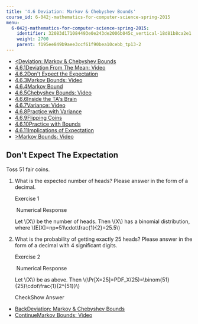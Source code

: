 ```yaml
---
title: '4.6 Deviation: Markov & Chebyshev Bounds'
course_id: 6-042j-mathematics-for-computer-science-spring-2015
menu:
  6-042j-mathematics-for-computer-science-spring-2015:
    identifier: 32083d171084493e0e243de2006b045c_vertical-18d81b8ca2e1
    weight: 2700
    parent: f195ee849b9aee3ccf61f90bea10cebb_tp13-2
---
```

*   [<Deviation: Markov & Chebyshev Bounds](/courses/electrical-engineering-and-computer-science/6-042j-mathematics-for-computer-science-spring-2015/probability/tp13-2)
*   [4.6.1Deviation From The Mean: Video](/courses/electrical-engineering-and-computer-science/6-042j-mathematics-for-computer-science-spring-2015/probability/tp13-2)
*   [4.6.2Don't Expect the Expectation](/courses/electrical-engineering-and-computer-science/6-042j-mathematics-for-computer-science-spring-2015/probability/tp13-2/vertical-18d81b8ca2e1)
*   [4.6.3Markov Bounds: Video](/courses/electrical-engineering-and-computer-science/6-042j-mathematics-for-computer-science-spring-2015/probability/tp13-2/vertical-8307292b80cb)
*   [4.6.4Markov Bound](/courses/electrical-engineering-and-computer-science/6-042j-mathematics-for-computer-science-spring-2015/probability/tp13-2/vertical-ecd276750fa8)
*   [4.6.5Chebyshev Bounds: Video](/courses/electrical-engineering-and-computer-science/6-042j-mathematics-for-computer-science-spring-2015/probability/tp13-2/vertical-49f940bfd8d6)
*   [4.6.6Inside the TA's Brain](/courses/electrical-engineering-and-computer-science/6-042j-mathematics-for-computer-science-spring-2015/probability/tp13-2/vertical-82fa33baa07e)
*   [4.6.7Variance: Video](/courses/electrical-engineering-and-computer-science/6-042j-mathematics-for-computer-science-spring-2015/probability/tp13-2/vertical-0646c16ad916)
*   [4.6.8Practice with Variance](/courses/electrical-engineering-and-computer-science/6-042j-mathematics-for-computer-science-spring-2015/probability/tp13-2/vertical-1b1a945bfd78)
*   [4.6.9Flipping Coins](/courses/electrical-engineering-and-computer-science/6-042j-mathematics-for-computer-science-spring-2015/probability/tp13-2/vertical-871f95303dd6)
*   [4.6.10Practice with Bounds](/courses/electrical-engineering-and-computer-science/6-042j-mathematics-for-computer-science-spring-2015/probability/tp13-2/vertical-00ed1bc2728f)
*   [4.6.11Implications of Expectation](/courses/electrical-engineering-and-computer-science/6-042j-mathematics-for-computer-science-spring-2015/probability/tp13-2/vertical-4699d069607e)
*   [\>Markov Bounds: Video](/courses/electrical-engineering-and-computer-science/6-042j-mathematics-for-computer-science-spring-2015/probability/tp13-2/vertical-8307292b80cb)

Don't Expect The Expectation
----------------------------

  

Toss 51 fair coins.

1.  What is the expected number of heads? Please answer in the form of a decimal.
    
    Exercise 1
    
    &nbsp;Numerical Response&nbsp;
    
    Let \\(X\\) be the number of heads. Then \\(X\\) has a binomial distribution, where \\(E\[X\]=np=51\\cdot\\frac{1}{2}=25.5\\)
    
  
3.  What is the probability of getting exactly 25 heads? Please answer in the form of a decimal with 4 significant digits.
    
    Exercise 2
    
    &nbsp;Numerical Response&nbsp;
    
    Let \\(X\\) be as above. Then \\(\\Pr\[X=25\]=PDF\_X(25)=\\binom{51}{25}\\cdot\\frac{1}{2^{51}}\\)
    
    CheckShow Answer
    

*   [BackDeviation: Markov & Chebyshev Bounds](/courses/electrical-engineering-and-computer-science/6-042j-mathematics-for-computer-science-spring-2015/probability/tp13-2)
*   [ContinueMarkov Bounds: Video](/courses/electrical-engineering-and-computer-science/6-042j-mathematics-for-computer-science-spring-2015/probability/tp13-2/vertical-8307292b80cb)